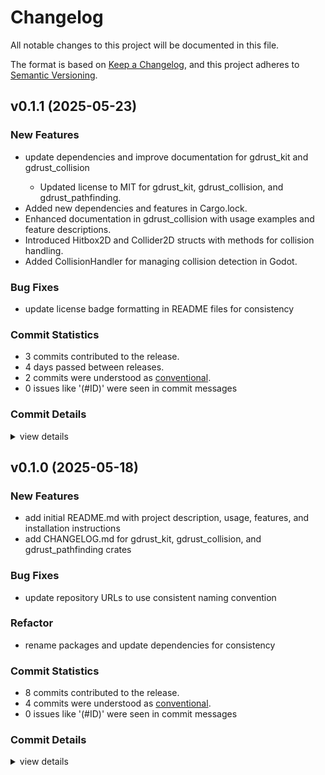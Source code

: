 # Changelog

All notable changes to this project will be documented in this file.

The format is based on [Keep a Changelog](https://keepachangelog.com/en/1.0.0/),
and this project adheres to [Semantic Versioning](https://semver.org/spec/v2.0.0.html).

## v0.1.1 (2025-05-23)

### New Features

 - <csr-id-8c18fa3f484baf175b506a00ddea0d36d24959df/> update dependencies and improve documentation for gdrust_kit and gdrust_collision
   - Updated license to MIT for gdrust_kit, gdrust_collision, and gdrust_pathfinding.
- Added new dependencies and features in Cargo.lock.
- Enhanced documentation in gdrust_collision with usage examples and feature descriptions.
- Introduced Hitbox2D and Collider2D structs with methods for collision handling.
- Added CollisionHandler for managing collision detection in Godot.

### Bug Fixes

 - <csr-id-36cb651842e1ca83bc164ce7545669e6f1cb3558/> update license badge formatting in README files for consistency

### Commit Statistics

<csr-read-only-do-not-edit/>

 - 3 commits contributed to the release.
 - 4 days passed between releases.
 - 2 commits were understood as [conventional](https://www.conventionalcommits.org).
 - 0 issues like '(#ID)' were seen in commit messages

### Commit Details

<csr-read-only-do-not-edit/>

<details><summary>view details</summary>

 * **Uncategorized**
    - Release gdrust_collision v0.1.1, gdrust_pathfinding v0.1.1, gdrust_player_controller v0.1.0, gdrust_kit v0.1.1 ([`1f1b905`](https://github.com/robotnik-dev/gdrust_kit/commit/1f1b9052e5129748013ef62c17acb9c7050786b4))
    - Update license badge formatting in README files for consistency ([`36cb651`](https://github.com/robotnik-dev/gdrust_kit/commit/36cb651842e1ca83bc164ce7545669e6f1cb3558))
    - Update dependencies and improve documentation for gdrust_kit and gdrust_collision ([`8c18fa3`](https://github.com/robotnik-dev/gdrust_kit/commit/8c18fa3f484baf175b506a00ddea0d36d24959df))
</details>

## v0.1.0 (2025-05-18)

<csr-id-303760ca5d73dfccc98e068fe6f9189c1d49f657/>

### New Features

 - <csr-id-7bc5a55fea0d9cb37eee6a0ea64a76aa9ea9ad61/> add initial README.md with project description, usage, features, and installation instructions
 - <csr-id-e93f1b71a2c82680fda9da87c99fb88f344a77f2/> add CHANGELOG.md for gdrust_kit, gdrust_collision, and gdrust_pathfinding crates

### Bug Fixes

 - <csr-id-9e20de2feb8e733f04499d77f6b40cddc5faaece/> update repository URLs to use consistent naming convention

### Refactor

 - <csr-id-303760ca5d73dfccc98e068fe6f9189c1d49f657/> rename packages and update dependencies for consistency

### Commit Statistics

<csr-read-only-do-not-edit/>

 - 8 commits contributed to the release.
 - 4 commits were understood as [conventional](https://www.conventionalcommits.org).
 - 0 issues like '(#ID)' were seen in commit messages

### Commit Details

<csr-read-only-do-not-edit/>

<details><summary>view details</summary>

 * **Uncategorized**
    - Release gdrust_collision v0.1.0, gdrust_pathfinding v0.1.0, gdrust_kit v0.1.0 ([`accba02`](https://github.com/robotnik-dev/gdrust_kit/commit/accba0212347a6855958d46c34fefd4db45a0174))
    - Release gdrust_collision v0.1.0, gdrust_pathfinding v0.1.0, gdrust_kit v0.1.0 ([`9acf5bf`](https://github.com/robotnik-dev/gdrust_kit/commit/9acf5bfaa8fa9e932fe86c74d02899e8056c7a22))
    - Add CHANGELOG.md for gdrust_kit, gdrust_collision, and gdrust_pathfinding crates ([`e93f1b7`](https://github.com/robotnik-dev/gdrust_kit/commit/e93f1b71a2c82680fda9da87c99fb88f344a77f2))
    - Add initial README.md with project description, usage, features, and installation instructions ([`7bc5a55`](https://github.com/robotnik-dev/gdrust_kit/commit/7bc5a55fea0d9cb37eee6a0ea64a76aa9ea9ad61))
    - Fix: update descriptions in Cargo.toml and README.md for clarity feat: add README.md for gdrust_collision crate fix: update descriptions in gdrust_collision and gdrust_pathfinding Cargo.toml files ([`3a6df21`](https://github.com/robotnik-dev/gdrust_kit/commit/3a6df214d0d4410dec4f6c234a70f5c6622d75e3))
    - Fix: update license information to include Apache-2.0 docs: enhance README with detailed usage instructions for tools ([`30cf5f2`](https://github.com/robotnik-dev/gdrust_kit/commit/30cf5f25e4c2c7b677553da6f79e1f8a47876e90))
    - Update repository URLs to use consistent naming convention ([`9e20de2`](https://github.com/robotnik-dev/gdrust_kit/commit/9e20de2feb8e733f04499d77f6b40cddc5faaece))
    - Rename packages and update dependencies for consistency ([`303760c`](https://github.com/robotnik-dev/gdrust_kit/commit/303760ca5d73dfccc98e068fe6f9189c1d49f657))
</details>


